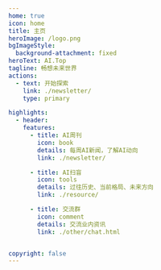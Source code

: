 ```yaml
---
home: true
icon: home
title: 主页
heroImage: /logo.png
bgImageStyle:
  background-attachment: fixed
heroText: AI.Top
tagline: 畅想未来世界
actions:
  - text: 开始探索
    link: ./newsletter/
    type: primary

highlights:
  - header: 
    features: 
      - title: AI周刊
        icon: book
        details: 每周AI新闻，了解AI动向
        link: ./newsletter/

      - title: AI扫盲
        icon: tools
        details: 过往历史、当前格局、未来方向
        link: ./resource/

      - title: 交流群
        icon: comment
        details: 交流业内资讯
        link: ./other/chat.html


copyright: false
---
```


